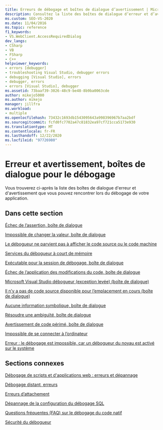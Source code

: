 ```yaml
---
title: Erreurs de débogage et boîtes de dialogue d’avertissement | Microsoft Docs
description: Consultez la liste des boîtes de dialogue d’erreur et d’avertissement que vous pouvez rencontrer lors du débogage de votre application dans Visual Studio.
ms.custom: SEO-VS-2020
ms.date: 11/04/2016
ms.topic: reference
f1_keywords:
- VS.WebClient.AccessRequiredDialog
dev_langs:
- CSharp
- VB
- FSharp
- C++
helpviewer_keywords:
- errors [debugger]
- troubleshooting Visual Studio, debugger errors
- debugging [Visual Studio], errors
- debugger, errors
- errors [Visual Studio], debugger
ms.assetid: 73baaf39-3026-48c9-be48-8b9ba0063cde
author: mikejo5000
ms.author: mikejo
manager: jillfra
ms.workload:
- multiple
ms.openlocfilehash: 73432c1693db1543095643a998396967b7aa2bdf
ms.sourcegitcommit: fcfd0fc7702a47c81832ea97cf721cca5173e930
ms.translationtype: MT
ms.contentlocale: fr-FR
ms.lasthandoff: 12/22/2020
ms.locfileid: "97726980"
---
```

# <a name="debugging-errors-and-warning-dialog-boxes"></a>Erreur et avertissement, boîtes de dialogue pour le débogage
Vous trouverez ci-après la liste des boîtes de dialogue d'erreur et d'avertissement que vous pouvez rencontrer lors du débogage de votre application.

## <a name="in-this-section"></a>Dans cette section
 [Échec de l’assertion, boîte de dialogue](../debugger/assertion-failed-dialog-box.md)

 [Impossible de changer la valeur, boîte de dialogue](../debugger/cannot-change-value-dialog-box.md)

 [Le débogueur ne parvient pas à afficher le code source ou le code machine](../debugger/debugger-cannot-display-source-code-or-disassembly.md)
 
 [Services du débogueur à court de mémoire](../debugger/error-debugger-services-no-memory.md)

 [Exécutable pour la session de débogage, boîte de dialogue](../debugger/executable-for-debugging-session-dialog-box.md)

 [Échec de l’application des modifications du code, boîte de dialogue](../debugger/edit-and-continue-dialog-box-cpp.md)

 [Microsoft Visual Studio débogueur (exception levée) (boîte de dialogue)](../debugger/microsoft-visual-studio-debugger-exception-thrown-dialog-box.md)

 [Il n’y a pas de code source disponible pour l’emplacement en cours (boîte de dialogue)](../debugger/no-source-available.md)

 [Aucune information symbolique, boîte de dialogue](/previous-versions/d493t3ew(v=vs.100))

 [Résoudre une ambiguïté, boîte de dialogue](../debugger/resolve-ambiguity-dialog-box.md)

 [Avertissement de code périmé, boîte de dialogue](../debugger/stale-code-warning-dialog-box.md)

 [Impossible de se connecter à l’ordinateur](../debugger/error-unable-to-connect-to-the-machine-name-the-machine-cannot-be-found-on-the-network.md)

 [Erreur : le débogage est impossible, car un débogueur du noyau est activé sur le système](../debugger/error-debugging-isn-t-possible-because-a-kernel-debugger-is-enabled-on-the-system.md)

## <a name="related-sections"></a>Sections connexes
 [Débogage de scripts et d'applications web : erreurs et dépannage](../debugger/debugging-web-applications-errors-and-troubleshooting.md)

 [Débogage distant, erreurs](../debugger/remote-debugging-errors-and-troubleshooting.md)

 [Erreurs d’attachement](/previous-versions/visualstudio/visual-studio-2010/8dbb3we5(v=vs.100))

 [Dépannage de la configuration du débogage SQL](/previous-versions/visualstudio/visual-studio-2010/s7ahaxtd(v=vs.100))

 [Questions fréquentes (FAQ) sur le débogage du code natif](../debugger/debugging-native-code-faqs.md)

 [Sécurité du débogueur](../debugger/debugger-security.md)